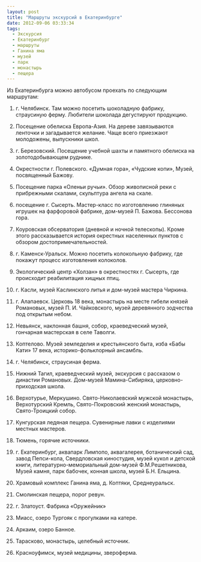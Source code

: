 ```yaml
---
layout: post
title: "Маршруты экскурсий в Екатеринбурге"
date: 2012-09-06 03:33:34
tags:
  - Экскурсия
  - Екатеринбург
  - маршруты
  - Ганина яма
  - музей
  - парк
  - монастырь
  - пещера
---
```

Из Екатеринбурга можно автобусом проехать по следующим маршрутам:

1. г. Челябинск. Там можно посетить шоколадную фабрику, страусиную
ферму. Любители шоколада дегустируют продукцию.

2. Посещение обелиска Европа-Азия. На дереве завязываются ленточки и
загадывается желание. Чаще всего приезжают молодожены, выпускники школ. 

3. г. Березовский. Посещение учебной шахты и памятного обелиска на
золотодобывающем руднике.

4. Окрестности г. Полевского. «Думная гора», «Чудские копи», Музей,
посвященный Бажову.

5. Посещение парка «Оленьи ручьи». Обзор живописной реки с прибрежными
скалами, скульптура ангела на скале.

6. посещение г. Сысерть. Мастер-класс по изготовлению глиняных игрушек
на фарфоровой фабрике, дом-музей П. Бажова. Бессонова гора.

7. Коуровская обсерватория (дневной и ночной телескопы). Кроме этого
рассказывается история окрестных населенных пунктов с обзором
достопримечательностей.

8. г. Каменск-Уральск. Можно посетить колокольную фабрику, где покажут
процесс изготовления колоколов.

9. Экологический центр «Холзан» в окрестностях г. Сысерть, где
происходит реабилитация хищных птиц.

10. г. Касли, музей Каслинского литья и дом-музей мастера Чиркина.

11. г. Алапаевск. Церковь 18 века, монастырь на месте гибели князей
Романовых, музей П. И. Чайковского, музей деревянного зодчества под
открытым небом.

12. Невьянск, наклонная башня, собор, краеведческий музей, гончарная
мастерская в селе Таволги.

13. Коптелово. Музей земледелия и крестьянского быта, изба «Бабы Кати»
17 века, историко-фольклорный ансамбль.

14. г. Челябинск, страусиная ферма.

15. Нижний Тагил, краеведческий музей, экскурсия с рассказом о династии
Романовых. Дом-музей Мамина-Сибиряка, церковно-приходская школа.

16. Верхотурье, Меркушино. Свято-Николаевский мужской монастырь,
Верхотурский Кремль, Свято-Покровский женский монастырь, Свято-Троицкий
собор.

17. Кунгурская ледяная пещера. Сувенирные лавки с изделиями местных
мастеров.

18. Тюмень, горячие источники.

19. г. Екатеринбург, аквапарк Лимпопо, аквагалерея, ботанический сад,
завод Пепси-кола, Свердловская киностудия, музей кукол и детской книги,
литературно-мемориальный дом-музей Ф.М.Решетникова, Музей камня, парк
бабочек, конная школа, музей Б.Н. Ельцина.

20. Храмовый комплекс Ганина яма, д. Коптяки, Среднеуральск.

21. Смолинская пещера, порог ревун.

22. г. Златоуст. Фабрика «Оружейник»

23. Миасс, озеро Тургояк с прогулками на катере.

24. Аркаим, озеро Банное.

25. Тарасково, монастырь, целебный источник.

26. Красноуфимск, музей медицины, звероферма.

